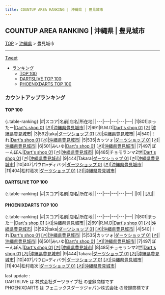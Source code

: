 ```yaml
---
title: COUNTUP AREA RANKING | 沖縄県 | 豊見城市
---
```

## COUNTUP AREA RANKING | 沖縄県 | 豊見城市

[TOP](/darts/rank/) > [沖縄県](/darts/rank/沖縄県/) > 豊見城市

___

<a href="https://twitter.com/share?ref_src=twsrc%5Etfw" data-text="COUNTUP AREA RANKING | 沖縄県豊見城市" class="twitter-share-button" data-hashtags="DARTSLIVE,PHOENIXDARTS,darts,ダーツ" data-show-count="false">Tweet</a>

* [ランキング](#カウントアップランキング)
    * [TOP 100](#top-100)
    * [DARTSLIVE TOP 100](#dartslive-top-100)
    * [PHOENIXDARTS TOP 100](#phoenixdarts-top-100)

### カウントアップランキング

#### TOP 100



{:.table-ranking}
|#|スコア|名前|店名|所在地|
|---|---|---|---|---|
|1|801|<span class="rank-name-pd">まったー</span>|<a href="/darts/rank/shops/55423.html">Dart's shop 01</a> <a href="https://vs.phoenixdarts.com/jp/shop/shopDetailInfo/s_55423?s_seq=55423">[↗]</a>|<a href="/darts/rank/沖縄県/豊見城市">沖縄県豊見城市</a>|
|2|691|<span class="rank-name-pd">R.M.D</span>|<a href="/darts/rank/shops/55423.html">Dart's shop 01</a> <a href="https://vs.phoenixdarts.com/jp/shop/shopDetailInfo/s_55423?s_seq=55423">[↗]</a>|<a href="/darts/rank/沖縄県/豊見城市">沖縄県豊見城市</a>|
|3|592|<span class="rank-name-pd">taka</span>|<a href="/darts/rank/shops/95378.html">ダーツショップ 01</a> <a href="https://vs.phoenixdarts.com/jp/shop/shopDetailInfo/s_95378?s_seq=95378">[↗]</a>|<a href="/darts/rank/沖縄県/豊見城市">沖縄県豊見城市</a>|
|4|540|<span class="rank-name-pd">！れ</span>|<a href="/darts/rank/shops/55423.html">Dart's shop 01</a> <a href="https://vs.phoenixdarts.com/jp/shop/shopDetailInfo/s_55423?s_seq=55423">[↗]</a>|<a href="/darts/rank/沖縄県/豊見城市">沖縄県豊見城市</a>|
|5|535|<span class="rank-name-pd">カッツォ</span>|<a href="/darts/rank/shops/95378.html">ダーツショップ 01</a> <a href="https://vs.phoenixdarts.com/jp/shop/shopDetailInfo/s_95378?s_seq=95378">[↗]</a>|<a href="/darts/rank/沖縄県/豊見城市">沖縄県豊見城市</a>|
|6|501|<span class="rank-name-pd">みいゆ</span>|<a href="/darts/rank/shops/55423.html">Dart's shop 01</a> <a href="https://vs.phoenixdarts.com/jp/shop/shopDetailInfo/s_55423?s_seq=55423">[↗]</a>|<a href="/darts/rank/沖縄県/豊見城市">沖縄県豊見城市</a>|
|7|497|<span class="rank-name-pd">ぽーんぽん</span>|<a href="/darts/rank/shops/55423.html">Dart's shop 01</a> <a href="https://vs.phoenixdarts.com/jp/shop/shopDetailInfo/s_55423?s_seq=55423">[↗]</a>|<a href="/darts/rank/沖縄県/豊見城市">沖縄県豊見城市</a>|
|8|485|<span class="rank-name-pd">チョモランマ2世</span>|<a href="/darts/rank/shops/55423.html">Dart's shop 01</a> <a href="https://vs.phoenixdarts.com/jp/shop/shopDetailInfo/s_55423?s_seq=55423">[↗]</a>|<a href="/darts/rank/沖縄県/豊見城市">沖縄県豊見城市</a>|
|9|444|<span class="rank-name-pd">Takara</span>|<a href="/darts/rank/shops/95378.html">ダーツショップ 01</a> <a href="https://vs.phoenixdarts.com/jp/shop/shopDetailInfo/s_95378?s_seq=95378">[↗]</a>|<a href="/darts/rank/沖縄県/豊見城市">沖縄県豊見城市</a>|
|10|407|<span class="rank-name-pd">パウロ•ディバラ</span>|<a href="/darts/rank/shops/95378.html">ダーツショップ 01</a> <a href="https://vs.phoenixdarts.com/jp/shop/shopDetailInfo/s_95378?s_seq=95378">[↗]</a>|<a href="/darts/rank/沖縄県/豊見城市">沖縄県豊見城市</a>|
|11|404|<span class="rank-name-pd">松村竜次</span>|<a href="/darts/rank/shops/95378.html">ダーツショップ 01</a> <a href="https://vs.phoenixdarts.com/jp/shop/shopDetailInfo/s_95378?s_seq=95378">[↗]</a>|<a href="/darts/rank/沖縄県/豊見城市">沖縄県豊見城市</a>|


#### DARTSLIVE TOP 100



{:.table-ranking}
|#|スコア|名前|店名|所在地|
|---|---|---|---|---|
||0|<span class="rank-name-dl"> </span>|<a href="/darts/rank/shops/.html"></a> <a href="">[↗]</a>|<a href="/darts/rank//"></a>|


#### PHOENIXDARTS TOP 100



{:.table-ranking}
|#|スコア|名前|店名|所在地|
|---|---|---|---|---|
|1|801|<span class="rank-name-pd">まったー</span>|<a href="/darts/rank/shops/55423.html">Dart's shop 01</a> <a href="https://vs.phoenixdarts.com/jp/shop/shopDetailInfo/s_55423?s_seq=55423">[↗]</a>|<a href="/darts/rank/沖縄県/豊見城市">沖縄県豊見城市</a>|
|2|691|<span class="rank-name-pd">R.M.D</span>|<a href="/darts/rank/shops/55423.html">Dart's shop 01</a> <a href="https://vs.phoenixdarts.com/jp/shop/shopDetailInfo/s_55423?s_seq=55423">[↗]</a>|<a href="/darts/rank/沖縄県/豊見城市">沖縄県豊見城市</a>|
|3|592|<span class="rank-name-pd">taka</span>|<a href="/darts/rank/shops/95378.html">ダーツショップ 01</a> <a href="https://vs.phoenixdarts.com/jp/shop/shopDetailInfo/s_95378?s_seq=95378">[↗]</a>|<a href="/darts/rank/沖縄県/豊見城市">沖縄県豊見城市</a>|
|4|540|<span class="rank-name-pd">！れ</span>|<a href="/darts/rank/shops/55423.html">Dart's shop 01</a> <a href="https://vs.phoenixdarts.com/jp/shop/shopDetailInfo/s_55423?s_seq=55423">[↗]</a>|<a href="/darts/rank/沖縄県/豊見城市">沖縄県豊見城市</a>|
|5|535|<span class="rank-name-pd">カッツォ</span>|<a href="/darts/rank/shops/95378.html">ダーツショップ 01</a> <a href="https://vs.phoenixdarts.com/jp/shop/shopDetailInfo/s_95378?s_seq=95378">[↗]</a>|<a href="/darts/rank/沖縄県/豊見城市">沖縄県豊見城市</a>|
|6|501|<span class="rank-name-pd">みいゆ</span>|<a href="/darts/rank/shops/55423.html">Dart's shop 01</a> <a href="https://vs.phoenixdarts.com/jp/shop/shopDetailInfo/s_55423?s_seq=55423">[↗]</a>|<a href="/darts/rank/沖縄県/豊見城市">沖縄県豊見城市</a>|
|7|497|<span class="rank-name-pd">ぽーんぽん</span>|<a href="/darts/rank/shops/55423.html">Dart's shop 01</a> <a href="https://vs.phoenixdarts.com/jp/shop/shopDetailInfo/s_55423?s_seq=55423">[↗]</a>|<a href="/darts/rank/沖縄県/豊見城市">沖縄県豊見城市</a>|
|8|485|<span class="rank-name-pd">チョモランマ2世</span>|<a href="/darts/rank/shops/55423.html">Dart's shop 01</a> <a href="https://vs.phoenixdarts.com/jp/shop/shopDetailInfo/s_55423?s_seq=55423">[↗]</a>|<a href="/darts/rank/沖縄県/豊見城市">沖縄県豊見城市</a>|
|9|444|<span class="rank-name-pd">Takara</span>|<a href="/darts/rank/shops/95378.html">ダーツショップ 01</a> <a href="https://vs.phoenixdarts.com/jp/shop/shopDetailInfo/s_95378?s_seq=95378">[↗]</a>|<a href="/darts/rank/沖縄県/豊見城市">沖縄県豊見城市</a>|
|10|407|<span class="rank-name-pd">パウロ•ディバラ</span>|<a href="/darts/rank/shops/95378.html">ダーツショップ 01</a> <a href="https://vs.phoenixdarts.com/jp/shop/shopDetailInfo/s_95378?s_seq=95378">[↗]</a>|<a href="/darts/rank/沖縄県/豊見城市">沖縄県豊見城市</a>|
|11|404|<span class="rank-name-pd">松村竜次</span>|<a href="/darts/rank/shops/95378.html">ダーツショップ 01</a> <a href="https://vs.phoenixdarts.com/jp/shop/shopDetailInfo/s_95378?s_seq=95378">[↗]</a>|<a href="/darts/rank/沖縄県/豊見城市">沖縄県豊見城市</a>|


<div class="footer border-top border-gray-light mt-5 pt-3 text-right text-gray">
    last update : <span style="font-weight: italic" id="foot_last_modified"></span><br />
    DARTSLIVE は 株式会社ダーツライブ社 の登録商標です<br />
    PHOENIXDARTS は フェニックスダーツジャパン株式会社 の登録商標です<br />
</div>

<script src="https://cdnjs.cloudflare.com/ajax/libs/jquery.tablesorter/2.31.3/js/jquery.tablesorter.min.js" integrity="sha512-qzgd5cYSZcosqpzpn7zF2ZId8f/8CHmFKZ8j7mU4OUXTNRd5g+ZHBPsgKEwoqxCtdQvExE5LprwwPAgoicguNg==" crossorigin="anonymous" referrerpolicy="no-referrer"></script>
<link rel="stylesheet" href="https://cdnjs.cloudflare.com/ajax/libs/jquery.tablesorter/2.31.3/css/theme.default.min.css" integrity="sha512-wghhOJkjQX0Lh3NSWvNKeZ0ZpNn+SPVXX1Qyc9OCaogADktxrBiBdKGDoqVUOyhStvMBmJQ8ZdMHiR3wuEq8+w==" crossorigin="anonymous" referrerpolicy="no-referrer" />
<script>
$(function() {
    $(".table-ranking").tablesorter({sortList:[[0, 0]]});
    $("#foot_last_modified").text(formatDate(new Date(document.lastModified), 'yyyy-MM-dd HH:mm:ss'));
});
</script>

<script async src="https://platform.twitter.com/widgets.js" charset="utf-8"></script>